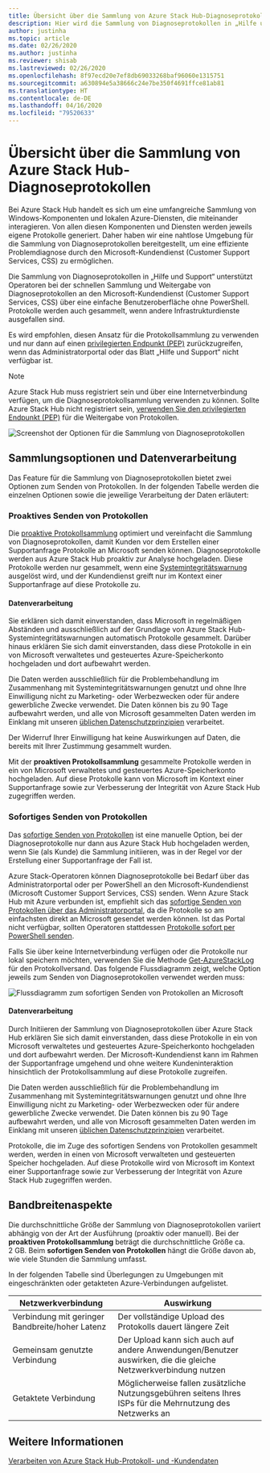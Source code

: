 ```yaml
---
title: Übersicht über die Sammlung von Azure Stack Hub-Diagnoseprotokollen
description: Hier wird die Sammlung von Diagnoseprotokollen in „Hilfe und Support“ von Azure Stack Hub erläutert – einschließlich der bedarfsabhängigen und der proaktiven Protokollsammlung.
author: justinha
ms.topic: article
ms.date: 02/26/2020
ms.author: justinha
ms.reviewer: shisab
ms.lastreviewed: 02/26/2020
ms.openlocfilehash: 8f97ecd20e7ef8db69033268baf96060e1315751
ms.sourcegitcommit: a630894e5a38666c24e7be350f4691ffce81ab81
ms.translationtype: HT
ms.contentlocale: de-DE
ms.lasthandoff: 04/16/2020
ms.locfileid: "79520633"
---
```

# <a name="overview-of-azure-stack-hub-diagnostic-log-collection"></a>Übersicht über die Sammlung von Azure Stack Hub-Diagnoseprotokollen 

Bei Azure Stack Hub handelt es sich um eine umfangreiche Sammlung von Windows-Komponenten und lokalen Azure-Diensten, die miteinander interagieren. Von allen diesen Komponenten und Diensten werden jeweils eigene Protokolle generiert. Daher haben wir eine nahtlose Umgebung für die Sammlung von Diagnoseprotokollen bereitgestellt, um eine effiziente Problemdiagnose durch den Microsoft-Kundendienst (Customer Support Services, CSS) zu ermöglichen. 

Die Sammlung von Diagnoseprotokollen in „Hilfe und Support“ unterstützt Operatoren bei der schnellen Sammlung und Weitergabe von Diagnoseprotokollen an den Microsoft-Kundendienst (Customer Support Services, CSS) über eine einfache Benutzeroberfläche ohne PowerShell. Protokolle werden auch gesammelt, wenn andere Infrastrukturdienste ausgefallen sind.  
 
Es wird empfohlen, diesen Ansatz für die Protokollsammlung zu verwenden und nur dann auf einen [privilegierten Endpunkt (PEP)](azure-stack-get-azurestacklog.md) zurückzugreifen, wenn das Administratorportal oder das Blatt „Hilfe und Support“ nicht verfügbar ist. 

>[!NOTE]
>Azure Stack Hub muss registriert sein und über eine Internetverbindung verfügen, um die Diagnoseprotokollsammlung verwenden zu können. Sollte Azure Stack Hub nicht registriert sein, [verwenden Sie den privilegierten Endpunkt (PEP)](azure-stack-get-azurestacklog.md) für die Weitergabe von Protokollen. 

![Screenshot der Optionen für die Sammlung von Diagnoseprotokollen](media/azure-stack-help-and-support/banner-enable-automatic-log-collection.png)

## <a name="collection-options-and-data-handling"></a>Sammlungsoptionen und Datenverarbeitung

Das Feature für die Sammlung von Diagnoseprotokollen bietet zwei Optionen zum Senden von Protokollen. In der folgenden Tabelle werden die einzelnen Optionen sowie die jeweilige Verarbeitung der Daten erläutert: 

### <a name="send-logs-proactively"></a>Proaktives Senden von Protokollen

Die [proaktive Protokollsammlung](azure-stack-configure-automatic-diagnostic-log-collection-tzl.md) optimiert und vereinfacht die Sammlung von Diagnoseprotokollen, damit Kunden vor dem Erstellen einer Supportanfrage Protokolle an Microsoft senden können. Diagnoseprotokolle werden aus Azure Stack Hub proaktiv zur Analyse hochgeladen. Diese Protokolle werden nur gesammelt, wenn eine [Systemintegritätswarnung](azure-stack-configure-automatic-diagnostic-log-collection-tzl.md#proactive-diagnostic-log-collection-alerts) ausgelöst wird, und der Kundendienst greift nur im Kontext einer Supportanfrage auf diese Protokolle zu.


#### <a name="how-the-data-is-handled"></a>Datenverarbeitung

Sie erklären sich damit einverstanden, dass Microsoft in regelmäßigen Abständen und ausschließlich auf der Grundlage von Azure Stack Hub-Systemintegritätswarnungen automatisch Protokolle gesammelt. Darüber hinaus erklären Sie sich damit einverstanden, dass diese Protokolle in ein von Microsoft verwaltetes und gesteuertes Azure-Speicherkonto hochgeladen und dort aufbewahrt werden. 

Die Daten werden ausschließlich für die Problembehandlung im Zusammenhang mit Systemintegritätswarnungen genutzt und ohne Ihre Einwilligung nicht zu Marketing- oder Werbezwecken oder für andere gewerbliche Zwecke verwendet. Die Daten können bis zu 90 Tage aufbewahrt werden, und alle von Microsoft gesammelten Daten werden im Einklang mit unseren [üblichen Datenschutzprinzipien](https://privacy.microsoft.com/) verarbeitet.

Der Widerruf Ihrer Einwilligung hat keine Auswirkungen auf Daten, die bereits mit Ihrer Zustimmung gesammelt wurden.

Mit der **proaktiven Protokollsammlung** gesammelte Protokolle werden in ein von Microsoft verwaltetes und gesteuertes Azure-Speicherkonto hochgeladen. Auf diese Protokolle kann von Microsoft im Kontext einer Supportanfrage sowie zur Verbesserung der Integrität von Azure Stack Hub zugegriffen werden.

### <a name="send-logs-now"></a>Sofortiges Senden von Protokollen

Das [sofortige Senden von Protokollen](azure-stack-configure-on-demand-diagnostic-log-collection-portal-tzl.md) ist eine manuelle Option, bei der Diagnoseprotokolle nur dann aus Azure Stack Hub hochgeladen werden, wenn Sie (als Kunde) die Sammlung initiieren, was in der Regel vor der Erstellung einer Supportanfrage der Fall ist. 

Azure Stack-Operatoren können Diagnoseprotokolle bei Bedarf über das Administratorportal oder per PowerShell an den Microsoft-Kundendienst (Microsoft Customer Support Services, CSS) senden. Wenn Azure Stack Hub mit Azure verbunden ist, empfiehlt sich das [sofortige Senden von Protokollen über das Administratorportal](azure-stack-configure-on-demand-diagnostic-log-collection-portal-tzl.md), da die Protokolle so am einfachsten direkt an Microsoft gesendet werden können. Ist das Portal nicht verfügbar, sollten Operatoren stattdessen [Protokolle sofort per PowerShell senden](azure-stack-configure-on-demand-diagnostic-log-collection-powershell-tzl.md). 

Falls Sie über keine Internetverbindung verfügen oder die Protokolle nur lokal speichern möchten, verwenden Sie die Methode [Get-AzureStackLog](azure-stack-get-azurestacklog.md) für den Protokollversand. Das folgende Flussdiagramm zeigt, welche Option jeweils zum Senden von Diagnoseprotokollen verwendet werden muss: 

![Flussdiagramm zum sofortigen Senden von Protokollen an Microsoft](media/azure-stack-help-and-support/send-logs-now-flowchart.png)

#### <a name="how-the-data-is-handled"></a>Datenverarbeitung

Durch Initiieren der Sammlung von Diagnoseprotokollen über Azure Stack Hub erklären Sie sich damit einverstanden, dass diese Protokolle in ein von Microsoft verwaltetes und gesteuertes Azure-Speicherkonto hochgeladen und dort aufbewahrt werden. Der Microsoft-Kundendienst kann im Rahmen der Supportanfrage umgehend und ohne weitere Kundeninteraktion hinsichtlich der Protokollsammlung auf diese Protokolle zugreifen. 

Die Daten werden ausschließlich für die Problembehandlung im Zusammenhang mit Systemintegritätswarnungen genutzt und ohne Ihre Einwilligung nicht zu Marketing- oder Werbezwecken oder für andere gewerbliche Zwecke verwendet. Die Daten können bis zu 90 Tage aufbewahrt werden, und alle von Microsoft gesammelten Daten werden im Einklang mit unseren [üblichen Datenschutzprinzipien](https://privacy.microsoft.com/) verarbeitet. 

Protokolle, die im Zuge des sofortigen Sendens von Protokollen gesammelt werden, werden in einen von Microsoft verwalteten und gesteuerten Speicher hochgeladen. Auf diese Protokolle wird von Microsoft im Kontext einer Supportanfrage sowie zur Verbesserung der Integrität von Azure Stack Hub zugegriffen werden. 

## <a name="bandwidth-considerations"></a>Bandbreitenaspekte

Die durchschnittliche Größe der Sammlung von Diagnoseprotokollen variiert abhängig von der Art der Ausführung (proaktiv oder manuell). Bei der **proaktiven Protokollsammlung** beträgt die durchschnittliche Größe ca. 2 GB. Beim **sofortigen Senden von Protokollen** hängt die Größe davon ab, wie viele Stunden die Sammlung umfasst.

In der folgenden Tabelle sind Überlegungen zu Umgebungen mit eingeschränkten oder getakteten Azure-Verbindungen aufgelistet.


| Netzwerkverbindung | Auswirkung |
|--------------------|--------|
| Verbindung mit geringer Bandbreite/hoher Latenz | Der vollständige Upload des Protokolls dauert längere Zeit | 
| Gemeinsam genutzte Verbindung | Der Upload kann sich auch auf andere Anwendungen/Benutzer auswirken, die die gleiche Netzwerkverbindung nutzen |
| Getaktete Verbindung | Möglicherweise fallen zusätzliche Nutzungsgebühren seitens Ihres ISPs für die Mehrnutzung des Netzwerks an | 

## <a name="see-also"></a>Weitere Informationen

[Verarbeiten von Azure Stack Hub-Protokoll- und -Kundendaten](https://docs.microsoft.com/azure-stack/operator/azure-stack-data-collection)

